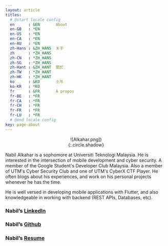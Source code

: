 ```yaml
---
layout: article
titles:
  # @start locale config
  en      : &EN       About
  en-GB   : *EN
  en-US   : *EN
  en-CA   : *EN
  en-AU   : *EN
  zh-Hans : &ZH_HANS  关于
  zh      : *ZH_HANS
  zh-CN   : *ZH_HANS
  zh-SG   : *ZH_HANS
  zh-Hant : &ZH_HANT  關於
  zh-TW   : *ZH_HANT
  zh-HK   : *ZH_HANT
  ko      : &KO       소개
  ko-KR   : *KO
  fr      : &FR       À propos
  fr-BE   : *FR
  fr-CA   : *FR
  fr-CH   : *FR
  fr-FR   : *FR
  fr-LU   : *FR
  # @end locale config
key: page-about
---
```

<!-- # Nabil Alkahar -->
<div style="width:30%; margin:0 auto;" align="center" markdown="1">
![Alkahar.png]){:.circle.shadow}
</div>

Nabil Alkahar is a sophomore at Universiti Teknologi Malaysia.
He is interested in the intersection of mobile development and cyber security. A member of the Google Student's Developer Club Malaysia. Also a member of UTM's Cyber Security Club and one of UTM's CyberX CTF Player. He often blogs about his experiences, and work on his personal projects whenever he has the time.

He is well versed in developing mobile applications with Flutter, and also knowledgeable in working with backend (REST APIs, Databases, etc).

### Nabil’s [LinkedIn](https://www.linkedin.com/in/nabilalkahar/)

### Nabil’s [Github](https://github.com/Kahar90)

### Nabil’s [Resume](https://drive.google.com/file/d/1AnLHQBTBe1isO8zDlAybMVodLbXyHWAV/view?usp=sharing)